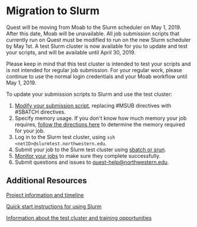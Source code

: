 # Migration to Slurm

Quest will be moving from Moab to the Slurm scheduler on May 1, 2019. After this date, Moab will be unavailable. All job submission scripts that currently run on Quest must be modified to run on the new Slurm scheduler by May 1st. A test Slurm cluster is now available for you to update and test your scripts, and will be available until April 30, 2019.

Please keep in mind that this test cluster is intended to test your scripts and is not intended for regular job submission. For your regular work, please continue to use the normal login credentials and your Moab workflow until May 1, 2019.

To update your submission scripts to Slurm and use the test cluster:
1. [Modify your submission script](https://kb.northwestern.edu/89454), replacing #MSUB directives with #SBATCH directives.
2. Specify memory usage. If you don't know how much memory your job requires, [follow the directions here](https://kb.northwestern.edu/81074) to determine the memory required for your job.
3. Log in to the Slurm test cluster, using `ssh <netID>@slurmtest.northwestern.edu`.
4. Submit your job to the Slurm test cluster using [sbatch or srun](https://kb.northwestern.edu/69247#slurm).
5. [Monitor your jobs](https://kb.northwestern.edu/page.php?id=70710#slurm) to make sure they complete successfully.
6. Submit questions and issues to quest-help@northwestern.edu.

## Additional Resources
[Project information and timeline](https://www.it.northwestern.edu/about/it-projects/quest-scheduler/index.html)

[Quick start instructions for using Slurm](https://kb.northwestern.edu/quest-slurm-quick-start)

[Information about the test cluster and training opportunities](https://www.it.northwestern.edu/about/it-projects/quest-scheduler/test-cluster.html)
